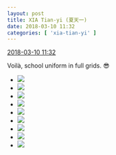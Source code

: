 ```yaml
---
layout: post
title: XIA Tian-yi (夏天一)
date: 2018-03-10 11:32
categories: [ 'xia-tian-yi' ]
---
```


<div class="weibo-info">
  <a href="https://weibo.com/6286030291/G6HR7gcYo">2018-03-10 11:32</a>
</div>

Voilà, school uniform in full grids. 😎

<!-- more -->

<ul class="weibo-pic-list-3">
  <li class="weibo-pic">
    <a href="//wx2.sinaimg.cn/mw690/006RpxDlgy1fp7k9isvdij31sg2ds1kx.jpg"><img src="//wx2.sinaimg.cn/thumb150/006RpxDlgy1fp7k9isvdij31sg2ds1kx.jpg"/></a>
  </li>
  <li class="weibo-pic">
    <a href="//wx4.sinaimg.cn/mw690/006RpxDlgy1fp7k9knm31j31f31w0e84.jpg"><img src="//wx4.sinaimg.cn/thumb150/006RpxDlgy1fp7k9knm31j31f31w0e84.jpg"/></a>
  </li>
  <li class="weibo-pic">
    <a href="//wx4.sinaimg.cn/mw690/006RpxDlgy1fp7k9lwodrj31sg2dse56.jpg"><img src="//wx4.sinaimg.cn/thumb150/006RpxDlgy1fp7k9lwodrj31sg2dse56.jpg"/></a>
  </li>
  <li class="weibo-pic">
    <a href="//wx4.sinaimg.cn/mw690/006RpxDlgy1fp7k9n2k9hj30rv112hay.jpg"><img src="//wx4.sinaimg.cn/thumb150/006RpxDlgy1fp7k9n2k9hj30rv112hay.jpg"/></a>
  </li>
  <li class="weibo-pic">
    <a href="//wx1.sinaimg.cn/mw690/006RpxDlgy1fp7k9gydf6j31sg2dse81.jpg"><img src="//wx1.sinaimg.cn/thumb150/006RpxDlgy1fp7k9gydf6j31sg2dse81.jpg"/></a>
  </li>
  <li class="weibo-pic">
    <a href="//wx3.sinaimg.cn/mw690/006RpxDlgy1fp7k9oj01vj31sg2dshdv.jpg"><img src="//wx3.sinaimg.cn/thumb150/006RpxDlgy1fp7k9oj01vj31sg2dshdv.jpg"/></a>
  </li>
  <li class="weibo-pic">
    <a href="//wx1.sinaimg.cn/mw690/006RpxDlgy1fp7k9qbtrij31f31w0hdw.jpg"><img src="//wx1.sinaimg.cn/thumb150/006RpxDlgy1fp7k9qbtrij31f31w0hdw.jpg"/></a>
  </li>
  <li class="weibo-pic">
    <a href="//wx3.sinaimg.cn/mw690/006RpxDlgy1fp7k9rs51hj31sg2dshdt.jpg"><img src="//wx3.sinaimg.cn/thumb150/006RpxDlgy1fp7k9rs51hj31sg2dshdt.jpg"/></a>
  </li>
  <li class="weibo-pic">
    <a href="//wx2.sinaimg.cn/mw690/006RpxDlgy1fp7k9ti9r7j31f31w0b2c.jpg"><img src="//wx2.sinaimg.cn/thumb150/006RpxDlgy1fp7k9ti9r7j31f31w0b2c.jpg"/></a>
  </li>
</ul>
